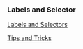 ### Labels and Selector

[Labels and Selectors](https://kubernetes.io/docs/concepts/overview/working-with-objects/labels/)

[Tips and Tricks](https://github.com/amitk030/CKAD-exercises-and-solutions/blob/master/tips_and_tricks.md)
